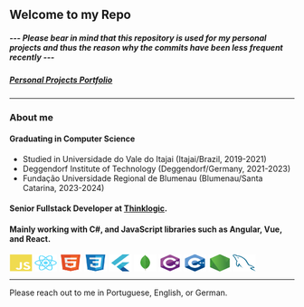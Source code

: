 <h2>Welcome to my Repo</h2>
<h5><i>--- Please bear in mind that this repository is used for my personal projects and thus the reason why the commits have been less frequent recently ---</i></h5>
<h5><a href="https://matheusreimer.github.io/MatheusReimerPortfolio/">Personal Projects Portfolio</a></h5>
<hr>
<h3>About me</h3>
<div>
  <h4>Graduating in Computer Science</h4>
  <ul>
    <li>Studied in Universidade do Vale do Itajai (Itajai/Brazil, 2019-2021)</li>
    <li>Deggendorf Institute of Technology (Deggendorf/Germany, 2021-2023)</li>
    <li>Fundação Universidade Regional de Blumenau (Blumenau/Santa Catarina, 2023-2024)</li>
  </ul>
</div>
<h4>Senior Fullstack Developer at <a href="https://www.thinklogic.com/about" target="_blank">Thinklogic</a>.</h4>
<h4>Mainly working with C#, and JavaScript libraries such as Angular, Vue, and React.</h4>
<div style="display: inline_block">
  <img align="center" alt="Matheus-Js" height="30" width="40" src="https://raw.githubusercontent.com/devicons/devicon/master/icons/javascript/javascript-plain.svg">
  <img align="center" alt="Matheus-Ts" height="30" width="40" src="https://raw.githubusercontent.com/devicons/devicon/master/icons/react/react-original.svg">
  <img align="center" alt="Matheus-HTML" height="30" width="40" src="https://raw.githubusercontent.com/devicons/devicon/master/icons/html5/html5-original.svg">
  <img align="center" alt="Matheus-CSS" height="30" width="40" src="https://raw.githubusercontent.com/devicons/devicon/master/icons/css3/css3-original.svg">
  <img align="center" alt="Matheus-Flutter" height="30" width="40" src="https://github.com/devicons/devicon/blob/master/icons/flutter/flutter-original.svg">
  <img align="center" alt="Matheus-MongoDB" height="30" width="40" src="https://github.com/devicons/devicon/blob/master/icons/mongodb/mongodb-original.svg">
  <img align="center" alt="Matheus-Csharp" height="30" width="40" src="https://raw.githubusercontent.com/devicons/devicon/master/icons/csharp/csharp-original.svg">
  <img align="center" alt="Matheus-C++" height="30" width="40" src="https://raw.githubusercontent.com/devicons/devicon/master/icons/cplusplus/cplusplus-original.svg">
  <img align="center" alt="Matheus-Node" height="30" width="40" src="https://raw.githubusercontent.com/devicons/devicon/master/icons/nodejs/nodejs-original.svg">
  <img align="center" alt="Matheus-MySQL" height="30" width="40" src="https://raw.githubusercontent.com/devicons/devicon/master/icons/mysql/mysql-original.svg">
</div>

<hr>
<p>Please reach out to me in Portuguese, English, or German.</p>

